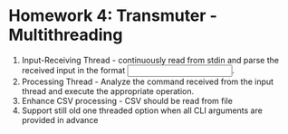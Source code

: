 # Homework 4: Transmuter - Multithreading

1. Input-Receiving Thread - continuously read from stdin and parse the received input in the format <command> <input>.
2. Processing Thread - Analyze the command received from the input thread and execute the appropriate operation.
3. Enhance CSV processing - CSV should be read from file
4. Support still old one threaded option when all CLI arguments are provided in advance